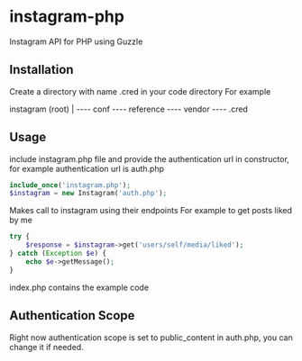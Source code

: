 # instagram-php
Instagram API for PHP using Guzzle

## Installation
Create a directory with name .cred in your code directory
For example

instagram (root)
  |
  ---- conf
  ---- reference
  ---- vendor
  ---- .cred

## Usage
include instagram.php file and provide the authentication url in constructor, for example authentication url is auth.php

```php
include_once('instagram.php');
$instagram = new Instagram('auth.php');
```
Makes call to instagram using their endpoints
For example to get posts liked by me

```php
try {
	$response = $instagram->get('users/self/media/liked');
} catch (Exception $e) {
	echo $e->getMessage();
}
```
index.php contains the example code

## Authentication Scope

Right now authentication scope is set to public_content in auth.php, you can change it if needed.
